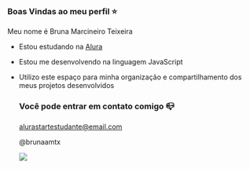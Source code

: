 ### Boas Vindas ao meu perfil ⭐

Meu nome é Bruna Marcineiro Teixeira

- Estou estudando na [Alura](https://www.alura.com.br)
- Estou me desenvolvendo na linguagem JavaScript
- Utilizo este espaço para minha organização e compartilhamento dos meus projetos desenvolvidos

  ### Você pode entrar em contato comigo 📪

  alurastartestudante@email.com

  @brunaamtx

  ![](https://media.tenor.com/-X3rxmfyKWMAAAAM/rita-rita-lee.gif)

